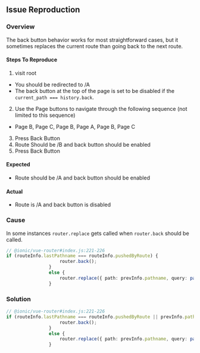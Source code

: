 ## Issue Reproduction

### Overview
The back button behavior works for most straightforward cases, but it sometimes replaces the current route than going back to the next route. 

#### Steps To Reproduce

1. visit root
  - You should be redirected to /A
  - The back button at the top of the page is set to be disabled if the `current_path === history.back`.

2. Use the Page buttons to navigate through the following sequence (not limited to this sequence)
  - Page B, Page C, Page B, Page A, Page B, Page C
  
3. Press Back Button
4. Route Should be /B and back button should be enabled
5. Press Back Button

#### Expected
-  Route should be /A and back button should be enabled

#### Actual
- Route is /A and back button is disabled


### Cause
In some instances `router.replace` gets called when `router.back` should be called.
```typescript
// @ionic/vue-router#index.js:221-226
if (routeInfo.lastPathname === routeInfo.pushedByRoute) {
                    router.back();
                }
                else {
                    router.replace({ path: prevInfo.pathname, query: parseQuery(prevInfo.search) });
                }
```

### Solution
```typescript
// @ionic/vue-router#index.js:221-226
if (routeInfo.lastPathname === routeInfo.pushedByRoute || prevInfo.pathname === routeInfo.pushedByRoute) {
                    router.back();
                }
                else {
                    router.replace({ path: prevInfo.pathname, query: parseQuery(prevInfo.search) });
                }
```

  
